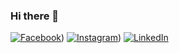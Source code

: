 ### Hi there 👋

[![Facebook](https://img.shields.io/badge/-Facebook-00B2FF?style=flat-square&logo=Facebook&logoColor=white)](https://www.facebook.com/simona.gencheva/))
[![Instagram](https://img.shields.io/badge/-Instagram-e4405f?style=flat-square&logo=Instagram&logoColor=white)](https://www.instagram.com/simona.mns/))
[![LinkedIn](https://img.shields.io/badge/-LinkedIn-0e76a8?style=flat-square&logo=Linkedin&logoColor=white)]((https://www.linkedin.com/in/simona-simeonova-30a267171/)) 
